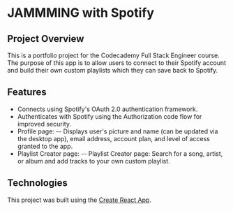 # JAMMMING with Spotify

## Project Overview

This is a portfolio project for the Codecademy Full Stack Engineer course. The purpose of this app is to allow users to connect to their Spotify account and build their own custom playlists which they can save back to Spotify.

## Features

- Connects using Spotify's OAuth 2.0 authentication framework.
- Authenticates with Spotify using the Authorization code flow for improved security.
- Profile page:
  --  Displays user's picture and name (can be updated via the desktop app), email address, account plan, and level of access granted to the app.
- Playlist Creator page:
  -- Playlist Creator page: Search for a song, artist, or album and add tracks to your own custom playlist.


## Technologies
This project was built using the [Create React App](https://github.com/facebook/create-react-app).
